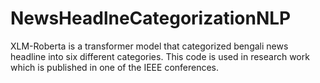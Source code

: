# NewsHeadlneCategorizationNLP
XLM-Roberta is a transformer model that categorized bengali news headline into six different categories.  This code is used in research work which is published in one of the IEEE conferences.

